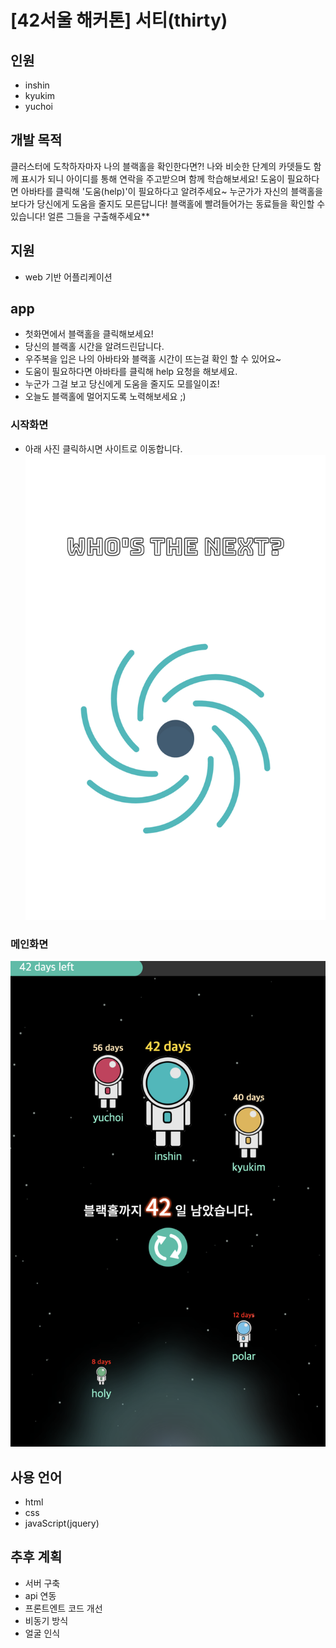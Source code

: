 # [42서울 해커톤] 서티(thirty)
## 인원
- inshin
- kyukim
- yuchoi

## 개발 목적
클러스터에 도착하자마자 나의 블랙홀을 확인한다면?! 나와 비슷한 단계의 카뎃들도 함께 표시가 되니 아이디를 통해 연락을 주고받으며 함께 학습해보세요! 도움이 필요하다면 아바타를 클릭해 '도움(help)'이 필요하다고 알려주세요~ 누군가가 자신의 블랙홀을 보다가 당신에게 도움을 줄지도 모른답니다! 블랙홀에 빨려들어가는 동료들을 확인할 수 있습니다! 얼른 그들을 구출해주세요**

## 지원
- web 기반 어플리케이션

## app
- 첫화면에서 블랙홀을 클릭해보세요!
- 당신의 블랙홀 시간을 알려드린답니다.
- 우주복을 입은 나의 아바타와 블랙홀 시간이 뜨는걸 확인 할 수 있어요~
- 도움이 필요하다면 아바타를 클릭해 help 요청을 해보세요.
- 누군가 그걸 보고 당신에게 도움을 줄지도 모를일이죠!
- 오늘도 블랙홀에 멀어지도록 노력해보세요 ;)

### 시작화면
- 아래 사진 클릭하시면 사이트로 이동합니다.
[![시작화면](./img/sample1.png)](https://42inshin.github.io/whos_the_next/)

### 메인화면
[![메인화면](./img/sample2.png)](https://42inshin.github.io/whos_the_next/)


## 사용 언어
- html
- css
- javaScript(jquery)

## 추후 계획
- 서버 구축
- api 연동
- 프론트엔트 코드 개선
- 비동기 방식
- 얼굴 인식

